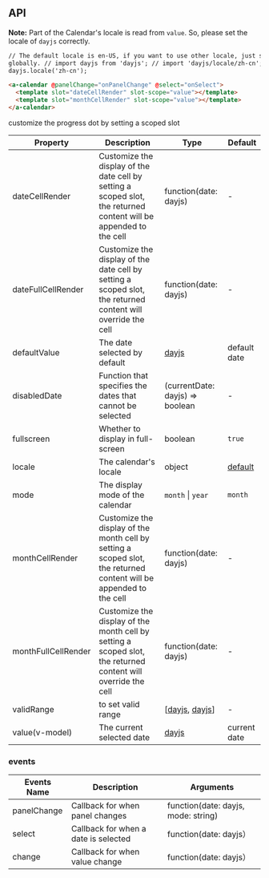 ## API

**Note:** Part of the Calendar's locale is read from `value`. So, please set the locale of `dayjs` correctly.

```html
// The default locale is en-US, if you want to use other locale, just set locale in entry file
globally. // import dayjs from 'dayjs'; // import 'dayjs/locale/zh-cn'; //
dayjs.locale('zh-cn');

<a-calendar @panelChange="onPanelChange" @select="onSelect">
  <template slot="dateCellRender" slot-scope="value"></template>
  <template slot="monthCellRender" slot-scope="value"></template>
</a-calendar>
```

customize the progress dot by setting a scoped slot

| Property | Description | Type | Default |
| --- | --- | --- | --- |
| dateCellRender | Customize the display of the date cell by setting a scoped slot, the returned content will be appended to the cell | function(date: dayjs) | - |
| dateFullCellRender | Customize the display of the date cell by setting a scoped slot, the returned content will override the cell | function(date: dayjs) | - |
| defaultValue | The date selected by default | [dayjs](http://dayjsjs.com/) | default date |
| disabledDate | Function that specifies the dates that cannot be selected | (currentDate: dayjs) => boolean | - |
| fullscreen | Whether to display in full-screen | boolean | `true` |
| locale | The calendar's locale | object | [default](https://github.com/vueComponent/ant-design-vue/blob/master/components/date-picker/locale/example.json) |
| mode | The display mode of the calendar | `month` \| `year` | `month` |
| monthCellRender | Customize the display of the month cell by setting a scoped slot, the returned content will be appended to the cell | function(date: dayjs) | - |
| monthFullCellRender | Customize the display of the month cell by setting a scoped slot, the returned content will override the cell | function(date: dayjs) | - |
| validRange | to set valid range | \[[dayjs](http://dayjsjs.com/), [dayjs](http://dayjsjs.com/)] | - |
| value(v-model) | The current selected date | [dayjs](http://dayjsjs.com/) | current date |

### events

| Events Name | Description                          | Arguments                            |
| ----------- | ------------------------------------ | ------------------------------------ |
| panelChange | Callback for when panel changes      | function(date: dayjs, mode: string) | - |
| select      | Callback for when a date is selected | function(date: dayjs）              | - |
| change      | Callback for when value change       | function(date: dayjs）              | - |
